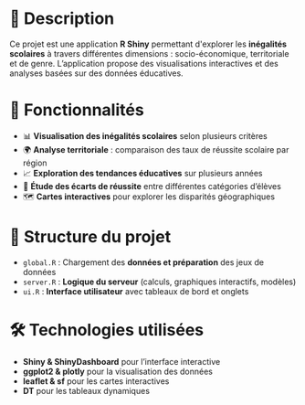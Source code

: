 # 📌 Description  
Ce projet est une application **R Shiny** permettant d'explorer les **inégalités scolaires** à travers différentes dimensions : socio-économique, territoriale et de genre. 
L’application propose des visualisations interactives et des analyses basées sur des données éducatives.  

# 🚀 Fonctionnalités  
- 📊 **Visualisation des inégalités scolaires** selon plusieurs critères  
- 🌍 **Analyse territoriale** : comparaison des taux de réussite scolaire par région  
- 📈 **Exploration des tendances éducatives** sur plusieurs années  
- 🏫 **Étude des écarts de réussite** entre différentes catégories d’élèves  
- 🗺️ **Cartes interactives** pour explorer les disparités géographiques  

# 📂 Structure du projet  
- `global.R` : Chargement des **données et préparation** des jeux de données  
- `server.R` : **Logique du serveur** (calculs, graphiques interactifs, modèles)  
- `ui.R` : **Interface utilisateur** avec tableaux de bord et onglets  

# 🛠 Technologies utilisées  
- **Shiny & ShinyDashboard** pour l’interface interactive  
- **ggplot2 & plotly** pour la visualisation des données  
- **leaflet & sf** pour les cartes interactives  
- **DT** pour les tableaux dynamiques  
